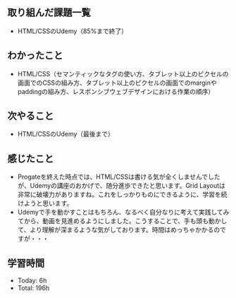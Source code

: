 ## 取り組んだ課題一覧
- HTML/CSSのUdemy（85%まで終了）
## わかったこと
- HTML/CSS（セマンティックなタグの使い方、タブレット以上のピクセルの画面でのCSSの組み方、タブレット以上のピクセルの画面でのmarginやpaddingの組み方、レスポンシブウェブデザインにおける作業の順序）
## 次やること
- HTML/CSSのUdemy（最後まで）
## 感じたこと
- Progateを終えた時点では、HTML/CSSは書ける気が全くしませんでしたが、Udemyの講座のおかげで、随分進歩できたと思います。Grid Layoutは非常に破壊力がありますね。これをしっかりものにできるように、学習を続けようと思います。
- Udemyで手を動かすことはもちろん、なるべく自分なりに考えて実践してみてから、動画を見進めるようにしました。こうすることで、手も頭も動かして、より理解が深まるような気がしております。時間はめっちゃかかるのですが・・・
## 学習時間
- Today: 6h
- Total: 196h
